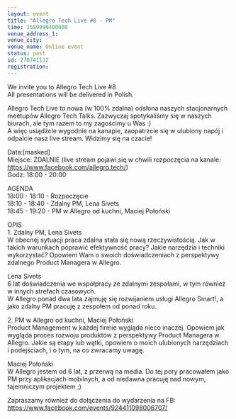 ```yaml
---
layout: event
title: "Allegro Tech Live #8 - PM"
time: 1589990400000
venue_address_1: 
venue_city: 
venue_name: Online event
status: past
id: 270741112
registration: 
---
```


<p>We invite you to Allegro Tech Live #8<br />All presentations will be delivered in Polish.</p>
<p>Allegro Tech Live to nowa (w 100% zdalna) odsłona naszych stacjonarnych meetupów Allegro Tech Talks. Zazwyczaj spotykaliśmy się w naszych biurach, ale tym razem to my zagościmy u Was :)<br />A więc usiądźcie wygodnie na kanapie, zaopatrzcie się w ulubiony napój i odpalcie nasz live stream. Widzimy się na czacie!</p>
<p>Data:[masked]<br />Miejsce: ZDALNIE (live stream pojawi się w chwili rozpoczęcia na kanale: <a href="https://www.facebook.com/allegro.tech/" class="linkified">https://www.facebook.com/allegro.tech/</a>)<br />Godz: 18:00 - 20:00</p>
<p>AGENDA<br />18:00 - 18:10 - Rozpoczęcie<br />18:10 - 18:40 - Zdalny PM, Lena Sivets<br />18:45 - 19:20 - PM w Allegro od kuchni, Maciej Połoński</p>
<p>OPIS<br />1. Zdalny PM, Lena Sivets<br />W obecnej sytuacji praca zdalna stała się nową rzeczywistością. Jak w takich warunkach poprawić efektywność pracy? Jakie narzędzia i techniki wykorzystać? Opowiem Wam o swoich doświadczeniach z perspektywy zdalnego Product Managera w Allegro.</p>
<p>Lena Sivets<br />6 lat doświadczenia we współpracy ze zdalnymi zespołami, w tym również w innych strefach czasowych.<br />W Allegro ponad dwa lata zajmuję się rozwijaniem usługi Allegro Smart!, a jako zdalny PM pracuję z zespołem od ponad roku.</p>
<p>2. PM w Allegro od kuchni, Maciej Połoński<br />Product Management w każdej firmie wygląda nieco inaczej. Opowiem jak wygląda proces rozwoju produktów z perspektywy Product Managera w Allegro. Jakie są etapy lub wątki, opowiem o moich ulubionych narzędziach i podejściach, i o tym, na co zwracamy uwagę.</p>
<p>Maciej Połoński<br />W Allegro jestem od 6 lat, z przerwą na media. Do tej pory pracowałem jako PM przy aplikacjach mobilnych, a od niedawna pracuję nad nowym, tajemniczym projektem ;)</p>
<p>Zapraszamy również do dołączenia do wydarzenia na FB:<br /><a href="https://www.facebook.com/events/924411098006707/" class="linkified">https://www.facebook.com/events/924411098006707/</a></p>
